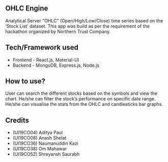 ## OHLC Engine  
Analytical Server "OHLC" (Open/High/Low/Close) time series based on the ‘Stock List’ dataset.  This app was build as per the requirement of the hackathon organized by Northern Trust Company.  
## Tech/Framework used  
* Frontend - React.js, Material-UI 
* Backend - MongoDB, Express.js, Node.js  
## How to use?  
User can search the different stocks based on the symbols and view the chart. He/she can filter the stock’s performance on specific date range. He/she can visualise the stats from the OHLC and candlesticks bar graphs.  
## Credits  
* (UI19CO04) Aditya Paul  
* (UI19CO08) Anash Shelat  
* (UI19CO36) Naumanuddin Kazi  
* (UI19CO38) Om Mahawar
* (UI19CO52) Shreyansh Saurabh
